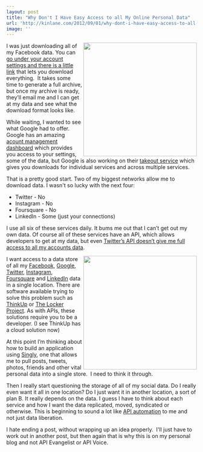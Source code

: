 ```yaml
---
layout: post
title: "Why Don't I Have Easy Access to all My Online Personal Data"
url: 'http://kinlane.com/2012/09/01/why-dont-i-have-easy-access-to-all-my-online-personal-data/'
image: ''
---
```


<img src="https://s3.amazonaws.com/kinlane-productions/facebook/Facebook+Download+Your+Archive.png" alt="" width="300" align="right" />

I was just downloading all of my Facebook data. You can [go under your account settings and there is a little link][1] that lets you download everything.  It takes some time to generate a full archive, but once my archive is ready, they’ll email me and I can get at my data and see what the download format looks like.

While waiting, I wanted to see what Google had to offer. Google has an amazing [acount management dashboard][2] which provides you access to your settings, some of the data, but Google is also working on their [takeout service][3] which gives you downloads for individual services and across multiple services.

That is a pretty good start. Two of my biggest networks allow me to download data. I wasn't so lucky with the next four:

  * Twitter - No
  * Instagram - No
  * Foursquare - No
  * LinkedIn - Some (just your connections)

I use all six of these services daily. It bums me out that I can’t get out my own data. Of course all of these services have an API, which allows developers to get at my data, but even [Twitter’s API doesn’t give me full access to all my accounts data][4].

<img class="c1" src="https://s3.amazonaws.com/kinlane-productions/api-evangelist/ifthisthenthat/IFTTT-My-Recipes.png" alt="" width="300" align="right" />

I want access to a data store of all my [Facebook][5], [Google][6], [Twitter][7], [Instagram][8], [Foursquare][9] and [LinkedIn][10] data in a single location. There are software available trying to solve this problem such as [ThinkUp][11] or [The Locker Project][12]. As with APIs, these solutions require you to be a developer. (I see ThinkUp has a cloud solution now)

At this point I’m thinking about how to build an application using [Singly][13], one that allows me to pull posts, tweets, photos, friends and other vital personal data into a single store.  I need to think it through.

Then I really start questioning the storage of all of my social data. Do I really even want it all in one location? Do I just want it in another location, a sort of plan B. It really depends on the data. I guess I have to think about each service and how I want the data replicated, moved, syndicated or otherwise. This is beginning to sound a lot like [API automation][14] to me and not just data liberation.

I hate ending a post, without wrapping up an idea properly.  I'll just have to work out in another post, but then again that is why this is on my personal blog and not API Evangelist or API Voice.

   [1]: https://www.facebook.com/download
   [2]: https://www.google.com/dashboard
   [3]: https://www.google.com/takeout/ (takeout service)
   [4]: http://apivoice.com/2012/06/29/twitter-continues-to-restrict-access-to-our-tweets/ (Twitter’s API doesn’t give me full access to all my accounts data)
   [5]: https://www.singly.com/docs/facebook (Facebook)
   [6]: https://www.singly.com/docs/gcontacts (Google)
   [7]: https://www.singly.com/docs/twitter (Twitter)
   [8]: https://www.singly.com/docs/instagram (Instagram)
   [9]: https://www.singly.com/docs/foursquare (Foursquare)
   [10]: https://www.singly.com/docs/linkedin (LinkedIn)
   [11]: http://thinkupapp.com/ (ThinkUp)
   [12]: http://lockerproject.org/ (The Locker Project)
   [13]: https://singly.com (Singly)
   [14]: http://apievangelist.com/2012/08/21/api-automation-platforms/ (API Automation)
